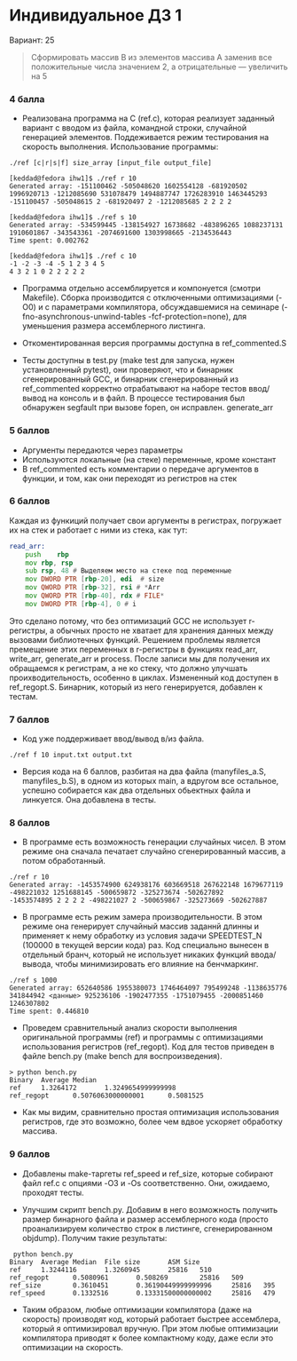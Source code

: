 # Индивидуальное ДЗ 1

Вариант: 25

> Сформировать массив B из элементов массива A заменив все
> положительные числа значением 2, а отрицательные — увеличить на 5

### 4 балла
* Реализована программа на C (ref.c), которая реализует заданный вариант с вводом из файла, командной строки, случайной генерацией элементов. Поддеживается режим тестирования на скорость выполнения. Использование программы:

```
./ref [c|r|s|f] size_array [input_file output_file]
```

```
[keddad@fedora ihw1]$ ./ref r 10
Generated array: -151100462 -505048620 1602554128 -681920502 1996920713 -1212085690 531078479 1494887747 1726283910 1463445293 
-151100457 -505048615 2 -681920497 2 -1212085685 2 2 2 2 
```

```
[keddad@fedora ihw1]$ ./ref s 10
Generated array: -534599445 -138154927 16738682 -483896265 1088237131 1910601867 -343543361 -2074691600 1303998665 -2134536443 
Time spent: 0.002762
```

```
[keddad@fedora ihw1]$ ./ref c 10
-1 -2 -3 -4 -5 1 2 3 4 5
4 3 2 1 0 2 2 2 2 2
```

* Программа отдельно ассемблируется и компонуется (смотри Makefile). Сборка производится с отключенными оптимизациями (-O0) и с параметрами компилятора, обсуждавшемися на семинаре (-fno-asynchronous-unwind-tables -fcf-protection=none), для уменьшения размера ассемблерного листинга.

* Откоментированная версия программы доступна в ref_commented.S

* Тесты доступны в test.py (make test для запуска, нужен установленный pytest), они проверяют, что и бинарник сгенерированный GCC, и бинарник сгенерированный из ref_commented корректно отрабатывают на наборе тестов ввод/вывод на консоль и в файл. В процессе тестирования был обнаружен segfault при вызове fopen, он исправлен.
generate_arr
### 5 баллов

* Аргументы передаются через параметры
* Используются локальные (на стеке) переменные, кроме констант
* В ref_commented есть комментарии о передаче аргументов в функции, и том, как они переходят из регистров на стек

### 6 баллов

Каждая из функиций получает свои аргументы в регистрах, погружает их на стек и работает с ними из стека, как тут:
```asm
read_arr:
    push    rbp
    mov rbp, rsp
    sub rsp, 48 # Выделяем место на стеке под переменные
    mov DWORD PTR [rbp-20], edi  # size
    mov QWORD PTR [rbp-32], rsi # *Arr
    mov QWORD PTR [rbp-40], rdx # FILE*
    mov DWORD PTR [rbp-4], 0 # i
```

Это сделано потому, что без оптимизаций GCC не использует r-регистры, а обычных просто не хватает для хранения данных между вызовами библиотечных функций. Решением проблемы является премещение этих переменных в r-регистры в функциях read_arr, write_arr, generate_arr и process. После записи мы для получения их обращаемся к регистрам, а не ко стеку, что должно улучшать проихводительность, особенно в циклах. Измененный код доступен в ref_regopt.S. Бинарник, который из него генерируется, добавлен к тестам.

### 7 баллов
* Код уже поддерживает ввод/вывод в/из файла.
```
./ref f 10 input.txt output.txt
```

* Версия кода на 6 баллов, разбитая на два файла (manyfiles_a.S, manyfiles_b.S), в одном из которых main, а вдругом все остальное, успешно собирается как два отдельных обьектных файла и линкуется. Она добавлена в тесты.

### 8 баллов

* В программе есть возможность генерации случайных чисел. В этом режиме она сначала печатает случайно сгенерированный массив, а потом обработанный.
```
./ref r 10
Generated array: -1453574900 624938176 603669518 267622148 1679677119 -498221032 1251688145 -500659872 -325273674 -502627892 
-1453574895 2 2 2 2 -498221027 2 -500659867 -325273669 -502627887 
```

* В программе есть режим замера производительности. В этом режиме она генерирует случайный массив заданнй длинны и применяет к нему обработку из условия задачи SPEEDTEST_N (100000 в текущей версии кода) раз. Код специально вынесен в отдельный бранч, который не использует никаких функций ввода/вывода, чтобы минимизировать его влияние на бенчмаркинг.
```
./ref s 1000
Generated array: 652640586 1955380073 1746464097 795499248 -1138635776 341844942 <данные> 925236106 -1902477355 -1751079455 -2000851460 1246307802 
Time spent: 0.446810
```

* Проведем сравнительный анализ скорости выполнения оригинальной программы (ref) и программы с оптимизациями использования регистров (ref_regopt). Код для тестов приведен в файле bench.py (make bench для воспроизведения).

```
> python bench.py 
Binary  Average Median
ref     1.3264172       1.3249654999999998
ref_regopt      0.5076063000000001      0.5081525
```

* Как мы видим, сравнительно простая оптимизация использования регистров, где это возможно, более чем вдвое ускоряет обработку массива.

### 9 баллов

* Добавлены make-таргеты ref_speed и ref_size, которые собирают файл ref.c c опциями -O3 и -Os соответственно. Они, ожидаемо, проходят тесты.

* Улучшим скрипт bench.py. Добавим в него возможность получить размер бинарного файла и размер ассемблерного кода (просто проанализируем количество строк в листинге, сгенерированном objdump). Получим такие результаты:

```
 python bench.py 
Binary  Average Median  File size       ASM Size
ref     1.3244116       1.3260945       25816   510
ref_regopt      0.5080961       0.508269        25816   509
ref_size        0.3610451       0.36190449999999996     25816   395
ref_speed       0.1332516       0.13331500000000002     25816   479
```

* Таким образом, любые оптимизации компилятора (даже на скорость) производят код, который работает быстрее ассемблера, который я оптимизировал вручную. При этом любые оптимизации компилятора приводят к более компактному коду, даже если это оптимизации на скорость.